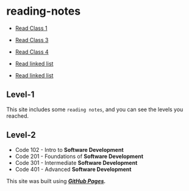 # reading-notes

* [Read Class 1](Read-Class-1.md)

* [Read Class 3](Read-Class-3.md)

* [Read Class 4](Read-Class-4.md)

* [Read linked list](Read-Linked-Lists.md)

* [Read linked list](Read-Class-6.md)

## Level-1

This site includes some `reading notes`, and you can see the levels you reached.

## Level-2

* Code 102 - Intro to **Software Development**
* Code 201 - Foundations of **Software Development**
* Code 301 - Intermediate **Software Development**
* Code 401 - Advanced **Software Development**

This site was built using ___[GitHub Pages](https://github.com/YamanAyoun).___


